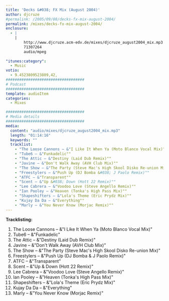 ```yaml
---
title: 'Decks &#038; FX Mix (August 2004)'
author: djcruze
#permalink: /2005/09/08/decks-fx-mix-august-2004/
permalink: /mixes/decks-fx-mix-august-2004/
enclosure:
  - |
    |
        http://www.djcruze.acm-edv.de/mixes/djcruze_august2004_mix.mp3
        71307264
        audio/mpeg
        
"itunes:category":
  - Music
votio:
  - 9.4523809523809,42,
###################################
# Podcast
###################################
template: audioItem
categories:
  - Mixes

###################################
# Media details
###################################
media:
  content: "audio/mixes/djcruze_august2004_mix.mp3"
  length: "01:14:16"
  keywords: ""
  tracklist:
    - "The Loose Cannons – &"I Like It When Ya (Moto Blanco Vocal Mix)""
    - "Tube6 – &"Funkadelic""
    - "The Attic – &"Destiny (Laid Dub Remix)""
    - "Javine – &"Don't Walk Away (AVH Club Mix)""
    - "The Show – &"The Party (Steve Mac's High Skool Disko Re-union Mix)""
    - "Freestylers – &"Push Up (DJ Bomba &#038; J Paolo Remix)""
    - "ATFC – &"Transparent""
    - "Scent – &"Up &#038; Down (Hott 22 Remix)""
    - "Lee Cabrera – &"Voodoo Love (Steve Angello Remix)""
    - "Ian Pooley – &"Heaven (Tonka's High Pass Mix)""
    - "Shapeshifters – &"Lola's Theme (Eric Prydz Mix)""
    - "Kujay Da Da – &"Everything""
    - "Marly – &"You Never Know (Morjac Remix)""
---
```


**Tracklisting:**

  1. The Loose Cannons – &"I Like It When Ya (Moto Blanco Vocal Mix)"
  2. Tube6 – &"Funkadelic"
  3. The Attic – &"Destiny (Laid Dub Remix)"
  4. Javine – &"Don't Walk Away (AVH Club Mix)"
  5. The Show – &"The Party (Steve Mac's High Skool Disko Re-union Mix)"
  6. Freestylers – &"Push Up (DJ Bomba &#038; J Paolo Remix)"
  7. ATFC – &"Transparent"
  8. Scent – &"Up &#038; Down (Hott 22 Remix)"
  9. Lee Cabrera – &"Voodoo Love (Steve Angello Remix)"
 10. Ian Pooley – &"Heaven (Tonka's High Pass Mix)"
 11. Shapeshifters – &"Lola's Theme (Eric Prydz Mix)"
 12. Kujay Da Da – &"Everything"
 13. Marly – &"You Never Know (Morjac Remix)"